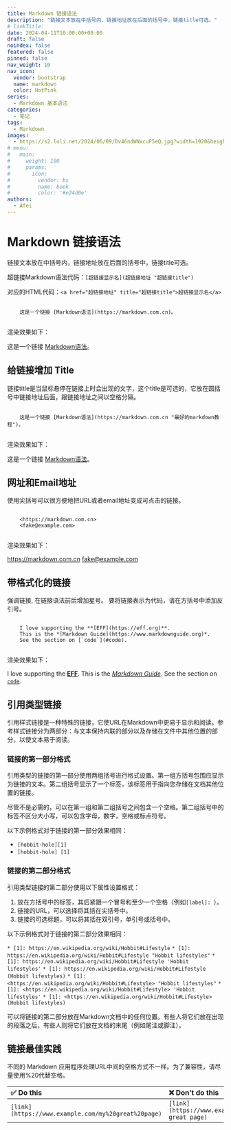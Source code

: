 ```yaml
---
title: Markdown 链接语法
description: "链接文本放在中括号内，链接地址放在后面的括号中，链接title可选。"
# linkTitle:
date: 2024-04-11T10:00:00+08:00
draft: false
noindex: false
featured: false
pinned: false
nav_weight: 10
nav_icon:
  vendor: bootstrap
  name: markdown
  color: HotPink
series:
  - Markdown 基本语法
categories:
  - 笔记
tags:
  - Markdown
images:
  - https://s2.loli.net/2024/06/09/Dv46ndWNxcuP5eQ.jpg?width=1920&height=1440
# menu:
#   main:
#     weight: 100
#     params:
#       icon:
#         vendor: bs
#         name: book
#         color: '#e24d0e'
authors:
  - Afei
---
```


# Markdown 链接语法

链接文本放在中括号内，链接地址放在后面的括号中，链接title可选。

超链接Markdown语法代码：`[超链接显示名](超链接地址 "超链接title")`

对应的HTML代码：`<a href="超链接地址" title="超链接title">超链接显示名</a>`
```

	这是一个链接 [Markdown语法](https://markdown.com.cn)。


```

渲染效果如下：

这是一个链接 [Markdown语法](https://markdown.com.cn)。

## 给链接增加 Title

链接title是当鼠标悬停在链接上时会出现的文字，这个title是可选的，它放在圆括号中链接地址后面，跟链接地址之间以空格分隔。
```

	这是一个链接 [Markdown语法](https://markdown.com.cn "最好的markdown教程")。


```
渲染效果如下：

这是一个链接 [Markdown语法](https://markdown.com.cn "最好的markdown教程")。

## 网址和Email地址

使用尖括号可以很方便地把URL或者email地址变成可点击的链接。
```

	<https://markdown.com.cn>
	<fake@example.com>


```
渲染效果如下：

<https://markdown.com.cn>
<fake@example.com>

## 带格式化的链接

强调链接, 在链接语法前后增加星号。 要将链接表示为代码，请在方括号中添加反引号。
```

	I love supporting the **[EFF](https://eff.org)**.
	This is the *[Markdown Guide](https://www.markdownguide.org)*.
	See the section on [`code`](#code).


```
渲染效果如下：

I love supporting the **[EFF](https://eff.org)**.
This is the *[Markdown Guide](https://www.markdownguide.org)*.
See the section on [`code`](#code).


## 引用类型链接

引用样式链接是一种特殊的链接，它使URL在Markdown中更易于显示和阅读。参考样式链接分为两部分：与文本保持内联的部分以及存储在文件中其他位置的部分，以使文本易于阅读。

### 链接的第一部分格式

引用类型的链接的第一部分使用两组括号进行格式设置。第一组方括号包围应显示为链接的文本。第二组括号显示了一个标签，该标签用于指向您存储在文档其他位置的链接。

尽管不是必需的，可以在第一组和第二组括号之间包含一个空格。第二组括号中的标签不区分大小写，可以包含字母，数字，空格或标点符号。

以下示例格式对于链接的第一部分效果相同：

* `[hobbit-hole][1]`
* `[hobbit-hole] [1]`

### 链接的第二部分格式

引用类型链接的第二部分使用以下属性设置格式：

1. 放在方括号中的标签，其后紧跟一个冒号和至少一个空格（例如`[label]: `）。
2. 链接的URL，可以选择将其括在尖括号中。
3. 链接的可选标题，可以将其括在双引号，单引号或括号中。

以下示例格式对于链接的第二部分效果相同：

`* [1]: https://en.wikipedia.org/wiki/Hobbit#Lifestyle`
`* [1]: https://en.wikipedia.org/wiki/Hobbit#Lifestyle "Hobbit lifestyles"`
`* [1]: https://en.wikipedia.org/wiki/Hobbit#Lifestyle 'Hobbit lifestyles'`
`* [1]: https://en.wikipedia.org/wiki/Hobbit#Lifestyle (Hobbit lifestyles)`
`* [1]: <https://en.wikipedia.org/wiki/Hobbit#Lifestyle> "Hobbit lifestyles"`
`* [1]: <https://en.wikipedia.org/wiki/Hobbit#Lifestyle> 'Hobbit lifestyles'`
`* [1]: <https://en.wikipedia.org/wiki/Hobbit#Lifestyle> (Hobbit lifestyles)`

可以将链接的第二部分放在Markdown文档中的任何位置。有些人将它们放在出现的段落之后，有些人则将它们放在文档的末尾（例如尾注或脚注）。

## 链接最佳实践

不同的 Markdown 应用程序处理URL中间的空格方式不一样。为了兼容性，请尽量使用%20代替空格。

| ✅  Do this                                          | ❌  Don't do this                                |
| :-------------------------------------------------- | :---------------------------------------------- |
| `[link](https://www.example.com/my%20great%20page)` | `[link](https://www.example.com/my great page)` |

